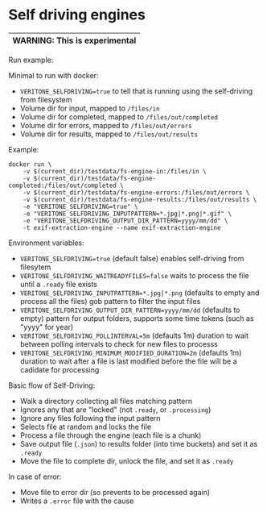 # Self driving engines

| WARNING: This is experimental |
| --- |

Run example:

Minimal to run with docker:

- `VERITONE_SELFDRIVING=true` to tell that is running using the self-driving from filesystem
- Volume dir for input, mapped to `/files/in`
- Volume dir for completed, mapped to `/files/out/completed`
- Volume dir for errors, mapped to `/files/out/errors`
- Volume dir for results, mapped to `/files/out/results`

Example:

```
docker run \
	-v $(current_dir)/testdata/fs-engine-in:/files/in \
	-v $(current_dir)/testdata/fs-engine-completed:/files/out/completed \
	-v $(current_dir)/testdata/fs-engine-errors:/files/out/errors \
	-v $(current_dir)/testdata/fs-engine-results:/files/out/results \
	-e "VERITONE_SELFDRIVING=true" \
	-e "VERITONE_SELFDRIVING_INPUTPATTERN=*.jpg|*.png|*.gif" \
	-e "VERITONE_SELFDRIVING_OUTPUT_DIR_PATTERN=yyyy/mm/dd" \
	-t exif-extraction-engine --name exif-extraction-engine
```

Environment variables:

- `VERITONE_SELFDRIVING=true` (default false) enables self-driving from filesytem
- `VERITONE_SELFDRIVING_WAITREADYFILES=false` waits to process the file until a `.ready` file exists
- `VERITONE_SELFDRIVING_INPUTPATTERN=*.jpg|*.png` (defaults to empty and process all the files) gob pattern to filter the input files 
- `VERITONE_SELFDRIVING_OUTPUT_DIR_PATTERN=yyyy/mm/dd` (defaults to empty) pattern for output folders, supports some time tokens (such as "yyyy" for year)
- `VERITONE_SELFDRIVING_POLLINTERVAL=5m` (defaults 1m) duration to wait between polling intervals to check for new files to processs
- `VERITONE_SELFDRIVING_MINIMUM_MODIFIED_DURATION=2m` (defaults 1m) duration to wait after a file is last modified before the file will be a cadidate for processing

Basic flow of Self-Driving:

- Walk a directory collecting all files matching pattern
- Ignores any that are "locked" (not `.ready`, or `.processing`)
- Ignore any files following the input pattern
- Selects file at random and locks the file
- Process a file through the engine (each file is a chunk)
- Save output file (`.json`) to results folder (into time buckets) and set it as `.ready`
- Move the file to complete dir, unlock the file, and set it as `.ready`

In case of error:

- Move file to error dir (so prevents to be processed again)
- Writes a `.error` file with the cause
